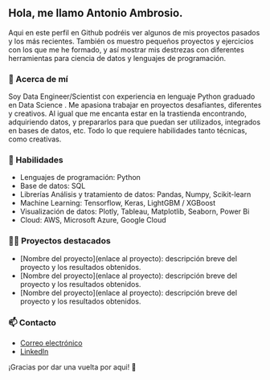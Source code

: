 ## Hola, me llamo Antonio Ambrosio. 

Aqui en este perfil en Github podréis ver algunos de mis proyectos pasados y los más recientes. También os muestro pequeños proyectos y ejercicios con los que me he formado, y así mostrar mis destrezas con diferentes herramientas para ciencia de datos y lenguajes de programación. 

### 📝 Acerca de mí

Soy Data Engineer/Scientist con experiencia en lenguaje Python graduado en Data Science . Me apasiona trabajar en proyectos desafiantes, diferentes y creativos. Al igual que me encanta estar en la trastienda encontrando, adquiriendo datos, y prepararlos para que puedan ser utilizados, integrados en bases de datos, etc. Todo lo que requiere habilidades tanto técnicas, como creativas.

### 🚀 Habilidades

- Lenguajes de programación: Python
- Base de datos: SQL
- Librerías Análisis y tratamiento de datos: Pandas, Numpy, Scikit-learn
- Machine Learning: Tensorflow, Keras, LightGBM / XGBoost
- Visualización de datos: Plotly, Tableau, Matplotlib, Seaborn, Power Bi
- Cloud: AWS, Microsoft Azure, Google Cloud 

### 👨‍💻 Proyectos destacados

- [Nombre del proyecto](enlace al proyecto): descripción breve del proyecto y los resultados obtenidos.
- [Nombre del proyecto](enlace al proyecto): descripción breve del proyecto y los resultados obtenidos.
- [Nombre del proyecto](enlace al proyecto): descripción breve del proyecto y los resultados obtenidos.

### 📫 Contacto

- [Correo electrónico](a.ambrosioprats@gmail.com)
- [LinkedIn](https://www.linkedin.com/in/antonio-ambrosio-data-engineer/)

¡Gracias por dar una vuelta por aqui! 🙂
